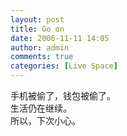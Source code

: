 ```yaml
---
layout: post
title: Go on
date: 2006-11-11 14:05
author: admin
comments: true
categories: [Live Space]
---
```

<div>手机被偷了，钱包被偷了。<br />生活仍在继续。<br />所以，下次小心。</div>
